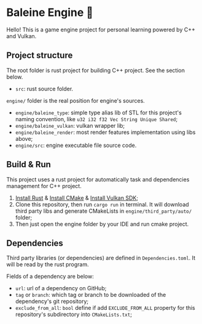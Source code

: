 ﻿# Baleine Engine 🐋

Hello! This is a game engine project for personal learning powered by C++ and Vulkan.

## Project structure

The root folder is rust project for building C++ project. See the section below.

- `src`: rust source folder.

`engine/` folder is the real position for engine's sources.

- `engine/baleine_type`: simple type alias lib of STL for this project's naming convention, like `u32 i32 f32 Vec String Unique Shared`;
- `engine/baleine_vulkan`: vulkan wrapper lib;
- `engine/baleine_render`: most render features implementation using libs above;
- `engine/src`: engine executable file source code.

## Build & Run

This project uses a rust project for automatically task and dependencies management for C++ project.  

1. [Install Rust](https://www.rust-lang.org/tools/install) & [Install CMake](https://cmake.org/download/) & [Install Vulkan SDK](https://vulkan.lunarg.com/);
2. Clone this repository, then run `cargo run` in terminal. It will download third party libs and generate CMakeLists in `engine/third_party/auto/` folder;
3. Then just open the engine folder by your IDE and run cmake project.

## Dependencies

Third party libraries (or dependencies) are defined in `Dependencies.toml`.
It will be read by the rust program.

Fields of a dependency are below:

- `url`: url of a dependency on GitHub;
- `tag` or `branch`: which tag or branch to be downloaded of the dependency's git repository;
- `exclude_from_all`: `bool` define if add `EXCLUDE_FROM_ALL` property for this repository's subdirectory into `CMakeLists.txt`;
